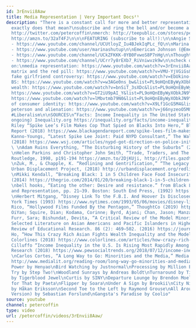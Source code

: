 ```yaml
---
id: 3rEnvii8Aaw
title: Media Representation | Very Important Docs²¹
description: "There is a constant call for more and better representation. But what
  exactly does that mean?\nsubscribe and ring the bell and/or become a patron @ http://patreon.com/petercoffin\n\nfollow:
  http://twitter.com/petercoffin\nmerch: http://teepublic.com/stores/peter-coffin?ref_id=6134\nbook:
  http://amzn.to/32aT4FJ\n\n\nFEATURING (subscribe to all!):\n\nAngie Speaks (@SpeaksAngie)
  - https://www.youtube.com/channel/UCUtloyZ_Iu4BJekIqPLc_fQ\n\nMarina Watanabe (@marinashutup)
  - https://www.youtube.com/user/marinashutup\n\nEmerican Johnson (@EmericanJohnson)
  - https://www.youtube.com/channel/UCkZFKKK-0YB0FvwoS8P7nHg\n\nThought Slime (@ThoughtSlime)
  - https://www.youtube.com/channel/UCrr7y8rEXb7_RiVniwvzk9w\n\ncheck out my videos
  on:\nmedia representation: https://www.youtube.com/watch?v=3rEnvii8Aaw&list=PL9oHQnEByWyXObkJN9YYQS9hxBjpN8RLG\nthe
  matrix and the red pill: https://www.youtube.com/watch?v=VMU-YjVGiGs&list=PL9oHQnEByWyXObkJN9YYQS9hxBjpN8RLG\nmy
  fake girlfriend controversy: https://www.youtube.com/watch?v=EbUkino-a8k&list=PL9oHQnEByWyXObkJN9YYQS9hxBjpN8RLG\nself-help
  BS: https://www.youtube.com/watch?v=w3AGe0ns_bw&list=PL9oHQnEByWyXObkJN9YYQS9hxBjpN8RLG\nhoarding
  wealth: https://www.youtube.com/watch?v=bnSiT_3sXDc&list=PL9oHQnEByWyXObkJN9YYQS9hxBjpN8RLG\nmeritocracy:
  https://www.youtube.com/watch?v=GT2iU9pAI_Y&list=PL9oHQnEByWyXObkJN9YYQS9hxBjpN8RLG\noverpopulation:
  https://www.youtube.com/watch?v=lMbvtmb79N0&list=PL9oHQnEByWyXObkJN9YYQS9hxBjpN8RLG\ncultivation
  of consumer identity: https://www.youtube.com/watch?v=X9Lf1GcG5M4&list=PL9oHQnEByWyXObkJN9YYQS9hxBjpN8RLG\njordan
  peterson and alienation: https://www.youtube.com/watch?v=j66nyzeoO5M&list=PL9oHQnEByWyXObkJN9YYQS9hxBjpN8RLG\n\n*****************\n\n#Representation
  #Liberalism\n\nSOURCES\n“Facts: Income Inequality in The United States” (2017, revised
  ongoing) Inequality.org https://inequality.org/facts/income-inequality/ \nBoots
  Riley “Spike Lee’s Film Makes Cop That Spied on Blacks Into Hero,” Black Agenda
  Report (2018) https://www.blackagendareport.com/spike-lees-film-makes-cop-spied-blacks-hero\nZolan
  Kanno-Youngs, “Latest Spike Lee Joint: Paid NYPD Consultant,” The Wall Street Journal
  (2018) https://www.wsj.com/articles/nypd-got-direction-on-police-initiative-from-spike-lees-company-1534420802
  \ \nAdam Ruins Everything, “The Disturbing History of the Suburbs” (2017) https://www.youtube.com/watch?v=e68CoE70Mk8
  \nHelen Parkins and Christopher John Smith, “Trade, Traders, and The Ancient City”
  Routledge, 1998, p191-194 https://amzn.to/2DjKUji, http://files.gazdtort-hu.webnode.hu/200000035-cfd0ed0cab/Trade%20and%20Traders%20in%20Ancient%20City.pdf
  \nZuk, M., & Chapple, K. “Redlining and Gentrification,” “The Legacy of Redlining,”
  Urban Displacement Project, (2018) http://urbandisplacement.org/redlining, https://www.youtube.com/watch?v=IRiOCEaFr0U
  \nMikki Kendall, “Breaking Black: 1 in 5 Children Face Food Insecurity,” The Grio
  (2014) https://thegrio.com/2014/01/20/breaking-black-1-in-5-children-face-food-insecurity/
  \nbell hooks, “Eating the other: Desire and resistance.” from Black Looks: Race
  and Representation, pp. 21–39. Boston: South End Press, (1992) https://de.ryerson.ca/DE_courses/uploadedFiles/6052_Arts/CSOC202/Modules/Module_00/eating%20the%20other.pdf
  \nHerbert Mitgang, “Disney Link To the F.B.I. And Hoover Is Disclosed,” The New
  York Times (1993) https://www.nytimes.com/1993/05/06/movies/disney-link-to-the-fbi-and-hoover-is-disclosed.html\nJohnny
  Rico, “Hollywood Films Funded By the Pentagon,” ThoughtCo (2019) https://bit.ly/2DE2z5y\nPoon,
  OiYan; Squire, Dian; Kodama, Corinne; Byrd, Ajani; Chan, Jason; Manzano, Lester;
  Furr, Sara; Bishundat, Devita, “A Critical Review of the Model Minority Myth in
  Selected Literature on Asian Americans and Pacific Islanders in Higher Education”
  Review of Educational Research. 86 (2): 469–502. (2016) https://journals.sagepub.com/doi/abs/10.3102/0034654315612205\nIimay
  Ho, “How This Crazy Rich Asian Fights Wealth Inequality and the Model Minority Myth,”
  Colorlines (2018) https://www.colorlines.com/articles/how-crazy-rich-asian-fights-wealth-inequality-and-model-minority-myth-op-ed\nKochhar,
  Cilluffo “Income Inequality in the U.S. Is Rising Most Rapidly Among Asians” Pew
  Research (2018) https://www.pewsocialtrends.org/2018/07/12/income-inequality-in-the-u-s-is-rising-most-rapidly-among-asians/#fn-24708-18
  \nCarlos Cortes, “A Long Way to Go: Minorities and the Media,” Media & Values (1987)
  http://www.medialit.org/reading-room/long-way-go-minorities-and-media\nMUSIC\n9th
  Power by Henyao\nBird Watching by Justnormal\nProcessing by Million Eyes\nWise Guys
  Try by Step Two!\nWoodland Sunrays by Andreas Boldt\nTurnaround by Tigerblood Jewel\nAnimals
  by Tigerblood Jewel\nCurtis by SINY\nDeparture Lounge by Brendon Moeller\nNo Time
  for That by Paeta\nFlipper by Soara\nUnder A Sign by Brookii\nCity Night Drive 3
  by Håkan Eriksson\nSecond Toe to the Left by Raymond Grouse\nAll Around (Instrumental
  Version) by Sebastian Forslund\nGangsta's Paradise by Coolio"
source: youtube
channel: petercoffin
type: video
url: /petercoffin/videos/3rEnvii8Aaw/
---
```

